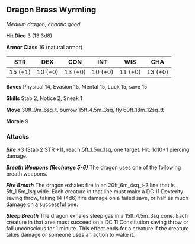 ## Dragon Brass Wyrmling

*Medium dragon, chaotic good*

**Hit Dice** 3 (13 3d8)

**Armor Class** 16 (natural armor)

| STR     | DEX     | CON     | INT     | WIS     | CHA     |
|---------|---------|---------|---------|---------|---------|
| 15 (+1) | 10 (+0) | 13 (+0) | 10 (+0) | 11 (+0) | 13 (+0) |

**Saves** Physical 14, Evasion 15, Mental 15, Luck 15, save 15

**Skills** Stab 2, Notice 2, Sneak 1

**Move** 30ft\_9m\_6sq\_t, burrow 15ft\_4.5m\_3sq, fly 60ft\_18m\_12sq\_tt

**Morale** 9

### Attacks

***Bite*** +3 (Stab 2 STR +1), reach 5ft\_1.5m\_1sq, one target. Hit: 1d10+1 piercing damage.

***Breath Weapons (Recharge 5-6)*** The dragon uses one of the following breath weapons.

***Fire Breath*** The dragon exhales fire in an 20ft\_6m\_4sq\_t-2 line that is 5ft\_1.5m\_1sq wide. Each creature in that line must make a DC 11 Dexterity saving throw, taking 14 (4d6) fire damage on a failed save, or half as much damage on a successful one.

***Sleep Breath*** The dragon exhales sleep gas in a 15ft\_4.5m\_3sq cone. Each creature in that area must succeed on a DC 11 Constitution saving throw or fall unconscious for 1 minute. This effect ends for a creature if the creature takes damage or someone uses an action to wake it.

